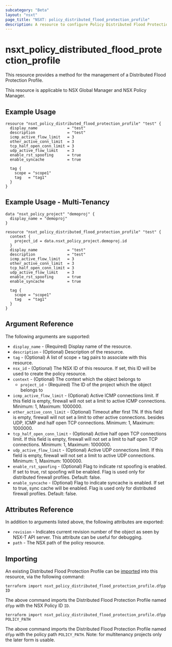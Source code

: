 ```yaml
---
subcategory: "Beta"
layout: "nsxt"
page_title: "NSXT: policy_distributed_flood_protection_profile"
description: A resource to configure Policy Distributed Flood Protection Profile on NSX Policy manager.
---
```


# nsxt_policy_distributed_flood_protection_profile

This resource provides a method for the management of a Distributed Flood Protection Profile.

This resource is applicable to NSX Global Manager and NSX Policy Manager.

## Example Usage

```hcl
resource "nsxt_policy_distributed_flood_protection_profile" "test" {
  display_name             = "test"
  description              = "test"
  icmp_active_flow_limit   = 3
  other_active_conn_limit  = 3
  tcp_half_open_conn_limit = 3
  udp_active_flow_limit    = 3
  enable_rst_spoofing      = true
  enable_syncache          = true

  tag {
    scope = "scope1"
    tag   = "tag1"
  }
}
```

## Example Usage - Multi-Tenancy

```hcl
data "nsxt_policy_project" "demoproj" {
  display_name = "demoproj"
}

resource "nsxt_policy_distributed_flood_protection_profile" "test" {
  context {
    project_id = data.nsxt_policy_project.demoproj.id
  }
  display_name             = "test"
  description              = "test"
  icmp_active_flow_limit   = 3
  other_active_conn_limit  = 3
  tcp_half_open_conn_limit = 3
  udp_active_flow_limit    = 3
  enable_rst_spoofing      = true
  enable_syncache          = true

  tag {
    scope = "scope1"
    tag   = "tag1"
  }
}
```

## Argument Reference

The following arguments are supported:

* `display_name` - (Required) Display name of the resource.
* `description` - (Optional) Description of the resource.
* `tag` - (Optional) A list of scope + tag pairs to associate with this resource.
* `nsx_id` - (Optional) The NSX ID of this resource. If set, this ID will be used to create the policy resource.
* `context` - (Optional) The context which the object belongs to
  * `project_id` - (Required) The ID of the project which the object belongs to
* `icmp_active_flow_limit` - (Optional) Active ICMP connections limit. If this field is empty, firewall will not set a limit to active ICMP connections. Minimum: 1, Maximum: 1000000.
* `other_active_conn_limit` - (Optional) Timeout after first TN. If this field is empty, firewall will not set a limit to other active connections. besides UDP, ICMP and half open TCP connections. Minimum: 1, Maximum: 1000000.
* `tcp_half_open_conn_limit` - (Optional) Active half open TCP connections limit. If this field is empty, firewall will not set a limit to half open TCP connections. Minimum: 1, Maximum: 1000000.
* `udp_active_flow_limit` - (Optional) 	Active UDP connections limit. If this field is empty, firewall will not set a limit to active UDP connections. Minimum: 1, Maximum: 1000000.
* `enable_rst_spoofing` - (Optional) Flag to indicate rst spoofing is enabled. If set to true, rst spoofing will be enabled. Flag is used only for distributed firewall profiles. Default: false.
* `enable_syncache` - (Optional) Flag to indicate syncache is enabled. If set to true, sync cache will be enabled. Flag is used only for distributed firewall profiles. Default: false.

## Attributes Reference

In addition to arguments listed above, the following attributes are exported:

* `revision` - Indicates current revision number of the object as seen by NSX-T API server. This attribute can be useful for debugging.
* `path` - The NSX path of the policy resource.

## Importing

An existing Distributed Flood Protection Profile can be [imported][docs-import] into this resource, via the following command:

[docs-import]: https://www.terraform.io/cli/import

```
terraform import nsxt_policy_distributed_flood_protection_profile.dfpp ID
```

The above command imports the Distributed Flood Protection Profile named `dfpp` with the NSX Policy ID `ID`.

```
terraform import nsxt_policy_distributed_flood_protection_profile.dfpp POLICY_PATH
```
The above command imports the Distributed Flood Protection Profile named `dfpp` with the policy path `POLICY_PATH`.
Note: for multitenancy projects only the later form is usable.
